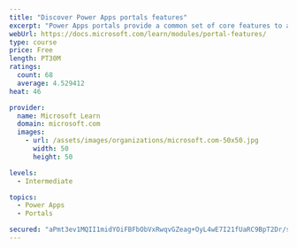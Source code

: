 ```yaml
---
title: "Discover Power Apps portals features"
excerpt: "Power Apps portals provide a common set of core features to app makers to build powerful portal applications. Numerous Power Apps features map directly to Microsoft Dynamics 365 apps that are specific to particular business requirements and external audiences. Other Dynamics 365 applications, such as Marketing and Supply Chain Management, also use components of portals or alternate technologies."
webUrl: https://docs.microsoft.com/learn/modules/portal-features/
type: course
price: Free
length: PT30M
ratings:
  count: 68
  average: 4.529412
heat: 46

provider:
  name: Microsoft Learn
  domain: microsoft.com
  images:
    - url: /assets/images/organizations/microsoft.com-50x50.jpg
      width: 50
      height: 50

levels:
  - Intermediate

topics:
  - Power Apps
  - Portals

secured: "aPmt3ev1MQII1midYOiFBFbObVxRwqvGZeag+OyL4wE7I21fUaRC9BpT2Dr/scJWEcO2bDusbV6MwFr+db7wcE7CYveD1QtJTR19xhVqxax6xRYkyRRDmuTDjpnKCEAnGud8IiekUMkt4FAZ/skrEYX/jEnmA+gDYQkUqkQXR+xBhncnlyyUuujFCTPIV7wCI4Kz/mPMHeku0iklCPUEPZBI3OkacKkY0QDhvIWwldye5EvFt+QcXAz6KhWdvW8gMGKVH+Y+V21FTPRfdAsCrWyfw8A/egQC7vrEfgIufpsmNWEs7vZwQSyeV2ye64LicVPYlps8dF4d66LRx1xPOkfkPkVqQT8cuSwSGOMtHDNjiz+5YnypY9rLvQI/ile9967uS6U3GvBZEL2GXvGKbVCm13R9h9hqEsqY3TTq47s=;tNjKacasGHkyywQT8zB9gA=="
---
```


